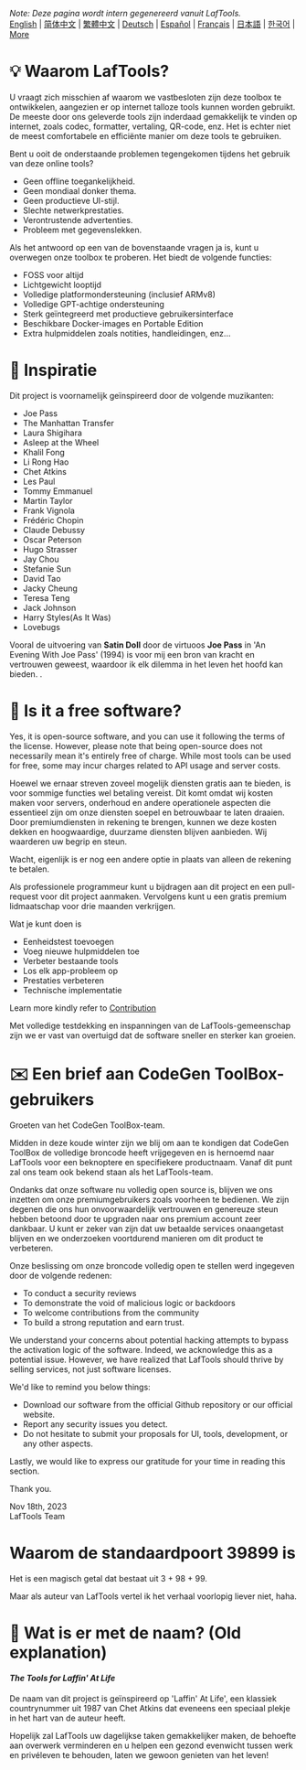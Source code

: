 <i>Note: Deze pagina wordt intern gegenereerd vanuit LafTools.</i> <br/> [English](/docs/en_US/FAQ.md)  |  [简体中文](/docs/zh_CN/FAQ.md)  |  [繁體中文](/docs/zh_HK/FAQ.md)  |  [Deutsch](/docs/de/FAQ.md)  |  [Español](/docs/es/FAQ.md)  |  [Français](/docs/fr/FAQ.md)  |  [日本語](/docs/ja/FAQ.md)  |  [한국어](/docs/ko/FAQ.md) | [More](/docs/) <br/>

# 💡 Waarom LafTools?

U vraagt ​​zich misschien af ​​waarom we vastbesloten zijn deze toolbox te ontwikkelen, aangezien er op internet talloze tools kunnen worden gebruikt. De meeste door ons geleverde tools zijn inderdaad gemakkelijk te vinden op internet, zoals codec, formatter, vertaling, QR-code, enz. Het is echter niet de meest comfortabele en efficiënte manier om deze tools te gebruiken.

Bent u ooit de onderstaande problemen tegengekomen tijdens het gebruik van deze online tools?

- Geen offline toegankelijkheid.
- Geen mondiaal donker thema.
- Geen productieve UI-stijl.
- Slechte netwerkprestaties.
- Verontrustende advertenties.
- Probleem met gegevenslekken.

Als het antwoord op een van de bovenstaande vragen ja is, kunt u overwegen onze toolbox te proberen. Het biedt de volgende functies:

- FOSS voor altijd
- Lichtgewicht looptijd
- Volledige platformondersteuning (inclusief ARMv8)
- Volledige GPT-achtige ondersteuning
- Sterk geïntegreerd met productieve gebruikersinterface
- Beschikbare Docker-images en Portable Edition
- Extra hulpmiddelen zoals notities, handleidingen, enz...

# 🎷 Inspiratie

Dit project is voornamelijk geïnspireerd door de volgende muzikanten:

- Joe Pass
- The Manhattan Transfer
- Laura Shigihara
- Asleep at the Wheel
- Khalil Fong
- Li Rong Hao
- Chet Atkins
- Les Paul
- Tommy Emmanuel
- Martin Taylor
- Frank Vignola
- Frédéric Chopin
- Claude Debussy
- Oscar Peterson
- Hugo Strasser
- Jay Chou
- Stefanie Sun
- David Tao
- Jacky Cheung
- Teresa Teng
- Jack Johnson
- Harry Styles(As It Was)
- Lovebugs

Vooral de uitvoering van **Satin Doll** door de virtuoos **Joe Pass** in 'An Evening With Joe Pass' (1994) is voor mij een bron van kracht en vertrouwen geweest, waardoor ik elk dilemma in het leven het hoofd kan bieden. .

# 🙋 Is it a free software?

Yes, it is open-source software, and you can use it following the terms of the license. However, please note that being open-source does not necessarily mean it's entirely free of charge. While most tools can be used for free, some may incur charges related to API usage and server costs.

Hoewel we ernaar streven zoveel mogelijk diensten gratis aan te bieden, is voor sommige functies wel betaling vereist. Dit komt omdat wij kosten maken voor servers, onderhoud en andere operationele aspecten die essentieel zijn om onze diensten soepel en betrouwbaar te laten draaien. Door premiumdiensten in rekening te brengen, kunnen we deze kosten dekken en hoogwaardige, duurzame diensten blijven aanbieden. Wij waarderen uw begrip en steun.

Wacht, eigenlijk is er nog een andere optie in plaats van alleen de rekening te betalen.

Als professionele programmeur kunt u bijdragen aan dit project en een pull-request voor dit project aanmaken. Vervolgens kunt u een gratis premium lidmaatschap voor drie maanden verkrijgen.

Wat je kunt doen is

- Eenheidstest toevoegen
- Voeg nieuwe hulpmiddelen toe
- Verbeter bestaande tools
- Los elk app-probleem op
- Prestaties verbeteren
- Technische implementatie

Learn more kindly refer to [Contribution](CONTRIBUTION.md)

Met volledige testdekking en inspanningen van de LafTools-gemeenschap zijn we er vast van overtuigd dat de software sneller en sterker kan groeien.

# ✉️ Een brief aan CodeGen ToolBox-gebruikers

Groeten van het CodeGen ToolBox-team.

Midden in deze koude winter zijn we blij om aan te kondigen dat CodeGen ToolBox de volledige broncode heeft vrijgegeven en is hernoemd naar LafTools voor een beknoptere en specifiekere productnaam. Vanaf dit punt zal ons team ook bekend staan ​​als het LafTools-team.

Ondanks dat onze software nu volledig open source is, blijven we ons inzetten om onze premiumgebruikers zoals voorheen te bedienen. We zijn degenen die ons hun onvoorwaardelijk vertrouwen en genereuze steun hebben betoond door te upgraden naar ons premium account zeer dankbaar. U kunt er zeker van zijn dat uw betaalde services onaangetast blijven en we onderzoeken voortdurend manieren om dit product te verbeteren.

Onze beslissing om onze broncode volledig open te stellen werd ingegeven door de volgende redenen:

- To conduct a security reviews
- To demonstrate the void of malicious logic or backdoors
- To welcome contributions from the community
- To build a strong reputation and earn trust.

We understand your concerns about potential hacking attempts to bypass the activation logic of the software. Indeed, we acknowledge this as a potential issue. However, we have realized that LafTools should thrive by selling services, not just software licenses.

We'd like to remind you below things:

- Download our software from the official Github repository or our official website.
- Report any security issues you detect.
- Do not hesitate to submit your proposals for UI, tools, development, or any other aspects.

Lastly, we would like to express our gratitude for your time in reading this section.

Thank you.

Nov 18th, 2023  
LafTools Team

# Waarom de standaardpoort 39899 is

Het is een magisch getal dat bestaat uit 3 + 98 + 99.

Maar als auteur van LafTools vertel ik het verhaal voorlopig liever niet, haha.

# 🌱 Wat is er met de naam? (Old explanation)

#### _The Tools for Laffin' At Life_

De naam van dit project is geïnspireerd op 'Laffin' At Life', een klassiek countrynummer uit 1987 van Chet Atkins dat eveneens een speciaal plekje in het hart van de auteur heeft.

Hopelijk zal LafTools uw dagelijkse taken gemakkelijker maken, de behoefte aan overwerk verminderen en u helpen een gezond evenwicht tussen werk en privéleven te behouden, laten we gewoon genieten van het leven!
